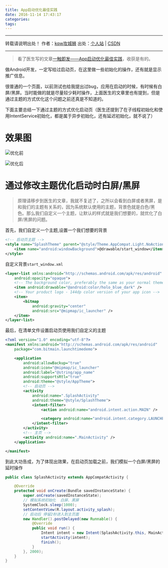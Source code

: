 ```yaml
---
title: App启动优化最佳实践
date: 2016-11-14 17:43:17
categories:
tags:
---
```


---
转载请说明出处！
作者：[kqw攻城狮](http://kongqw.github.io/about/index.html)
出处：[个人站](http://kongqw.com/2016/11/14/2016-11-14-App%E5%90%AF%E5%8A%A8%E4%BC%98%E5%8C%96%E6%9C%80%E4%BD%B3%E5%AE%9E%E8%B7%B5/) | [CSDN](http://blog.csdn.net/q4878802/article/details/53162188)

---

> 看了医生写的文章[一触即发——App启动优化最佳实践](http://mp.weixin.qq.com/s?__biz=MzAxNzMxNzk5OQ==&mid=2649484847&idx=1&sn=39ebb7b2444bee53224246d8f26dce36&chksm=83f8272fb48fae392300dbe011f624a0981286b66c9a7b9508e49b95eee80b2ea86568366564&scene=4#wechat_redirect)，收获是有的。


做Android开发，一定写给过启动页，在这里做一些初始化的操作，还有就是显示推广信息。

很普通的一个页面，以前测试也给我提出过bug，应用在启动的时候，有时候有白屏/黑屏。当时能做的就是尽量较少耗时操作，上面医生的文章里也有提到，但是通过主题的方式优化这个问题之前还真是不知道的。

下面主要总结一下通过主题的方式优化启动页（医生还提到了在子线程初始化和使用IntentService初始化，都是属于异步初始化，还有延迟初始化，就不说了）

# 效果图

![优化前](http://img.blog.csdn.net/20161114183258615)

![优化后](http://img.blog.csdn.net/20161114183329516)

# 通过修改主题优化启动时白屏/黑屏

> 原理请移步到医生的文章，我就不复述了，之所以会看到白屏或者黑屏，是和我们的主题有关系的，因为系统默认使用的主题，背景色就是白色/黑色。那么我们自定义一个主题，让默认的样式就是我们想要的，就优化了白屏/黑屏的问题。

首先，我们自定义一个主题,设置一个我们想要的背景

``` xml
<!-- 启动页主题 -->
<style name="SplashTheme" parent="@style/Theme.AppCompat.Light.NoActionBar">
	<item name="android:windowBackground">@drawable/start_window</item>
</style>
```

自定义背景`start_window.xml`

``` xml
<layer-list xmlns:android="http://schemas.android.com/apk/res/android"
    android:opacity="opaque">
    <!-- The background color, preferably the same as your normal theme -->
    <item android:drawable="@android:color/holo_blue_dark" />
    <!-- Your product logo - 144dp color version of your app icon -->
    <item>
        <bitmap
            android:gravity="center"
            android:src="@mipmap/ic_launcher" />
    </item>
</layer-list>
```

最后，在清单文件设置启动页使用我们自定义的主题

``` xml
<?xml version="1.0" encoding="utf-8"?>
<manifest xmlns:android="http://schemas.android.com/apk/res/android"
    package="com.bitmain.launchtimedemo">

    <application
        android:allowBackup="true"
        android:icon="@mipmap/ic_launcher"
        android:label="@string/app_name"
        android:supportsRtl="true"
        android:theme="@style/AppTheme">
        <!-- 启动页 -->
        <activity
            android:name=".SplashActivity"
            android:theme="@style/SplashTheme">
            <intent-filter>
                <action android:name="android.intent.action.MAIN" />

                <category android:name="android.intent.category.LAUNCHER" />
            </intent-filter>
        </activity>
        <!-- 主页 -->
        <activity android:name=".MainActivity" />
    </application>

</manifest>
```

到此大功告成，为了体现出效果，在启动页加载之前，我们模拟一个白屏/黑屏的延时操作

``` java
public class SplashActivity extends AppCompatActivity {

    @Override
    protected void onCreate(Bundle savedInstanceState) {
        super.onCreate(savedInstanceState);
        // 模拟系统初始化  白屏、黑屏
        SystemClock.sleep(1000);
        setContentView(R.layout.activity_splash);
		// 启动后 停留2秒进入到主页面
        new Handler().postDelayed(new Runnable() {
            @Override
            public void run() {
                Intent intent = new Intent(SplashActivity.this, MainActivity.class);
                startActivity(intent);
                finish();
            }
        }, 2000);
    }
}
```





